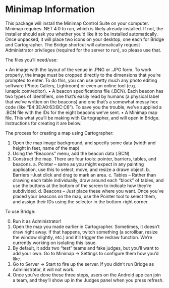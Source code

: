 Minimap Information
============

This package will install the Minimap Control Suite on your computer.  Minimap requires .NET 4.0 to run, which is likely already installed.  If not, the installer should ask you whether you'd like it to be installed automatically.
Once unpacked, it will place two icons on your desktop, one each for Bridge and Cartographer.  The Bridge shortcut will automatically request Administrator privileges (required for the server to run), so please use that.

The files you’ll need/use:

• An image with the layout of the venue in .PNG or .JPG form.  To work properly, the image must be cropped directly to the dimensions that you’re prompted to enter.  To do this, you can use pretty much any photo editing software (Photo Gallery, Lightroom) or even an online tool (e.g. lunapic.com/editor).
• A beacon specifications file (.BCN).  Each beacon has two types of identifiers, one that’s easily read by humans (a physical label that we’ve written on the beacons) and one that’s a somewhat messy hex code (like “E4:3E:A0:63:BC:C6”).  To save you the trouble, we’ve supplied a .BCN file with the IDs for the eight beacons we’ve sent.
• A Minimap map file.  This what you’ll be making with Cartographer, and will open in Bridge.  Instructions for creating it are below.

The process for creating a map using Cartographer:

1. Open the map image background, and specify some data (width and height in feet, name of the map)
2. Using the “Beacons” menu, add the beacon data (.BCN)
3. Construct the map.  There are four tools: pointer, barriers, tables, and beacons.
a. Pointer – same as you might expect in any painting application, use this to select, move, and resize a drawn object.
b. Barriers –Just click and drag to mark an area.
c. Tables – Rather than drawing each table individually, draw around each “block” of tables, and use the buttons at the bottom of the screen to indicate how they’re subdivided.
d. Beacons – Just place these where you want.  Once you’ve placed your beacons on the map, use the Pointer tool to select them, and assign their IDs using the selector in the bottom-right corner.

To use Bridge:

0. Run it as Administrator!
1. Open the map you made earlier in Cartographer.  Sometimes, it doesn’t draw right away.  If that happens, twitch something (a scrollbar, resize the window slightly, etc.) and it’ll trigger the redraw function.  We’re currently working on isolating this issue.
2. By default, it adds two “test” teams and fake judges, but you’ll want to add your own.  Go to Minimap -> Settings to configure them how you’d like.
3. Go to Server -> Start to fire up the server.  If you didn’t run Bridge as Administrator, it will not work.
4. Once you’ve done these three steps, users on the Android app can join a team, and they’ll show up in the Judges panel when you press refresh.
